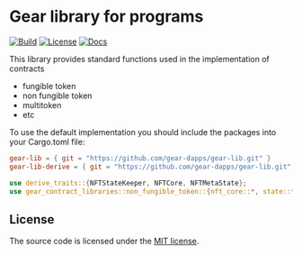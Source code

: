 # Gear library for programs

[![Build][build_badge]][build_href]
[![License][lic_badge]][lic_href]
[![Docs][docs_badge]][docs_href]

[build_badge]: https://img.shields.io/github/workflow/status/gear-dapps/supply-chain/Build
[build_href]: https://github.com/gear-dapps/gear-lib/actions/workflows/build.yml

[lic_badge]: https://img.shields.io/badge/License-MIT-success
[lic_href]: LICENSE

[docs_badge]: https://img.shields.io/badge/docs-online-5023dd
[docs_href]: https://dapps.gear.rs/gear_lib

This library provides standard functions used in the implementation of contracts
- fungible token
- non fungible token
- multitoken
- etc

To use the default implementation you should include the packages into your Cargo.toml file:
```toml
gear-lib = { git = "https://github.com/gear-dapps/gear-lib.git" }
gear-lib-derive = { git = "https://github.com/gear-dapps/gear-lib.git" }
```

```rs
use derive_traits::{NFTStateKeeper, NFTCore, NFTMetaState};
use gear_contract_libraries::non_fungible_token::{nft_core::*, state::*, token::*};
```

## License

The source code is licensed under the [MIT license](LICENSE).
